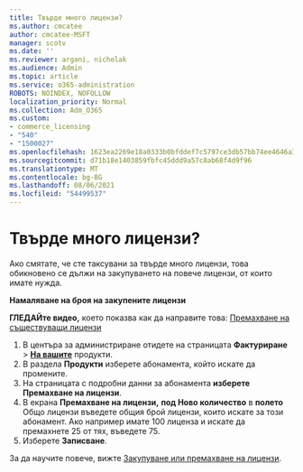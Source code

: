 ```yaml
---
title: Твърде много лицензи?
ms.author: cmcatee
author: cmcatee-MSFT
manager: scotv
ms.date: ''
ms.reviewer: argani, nicholak
ms.audience: Admin
ms.topic: article
ms.service: o365-administration
ROBOTS: NOINDEX, NOFOLLOW
localization_priority: Normal
ms.collection: Adm_O365
ms.custom:
- commerce_licensing
- "540"
- "1500027"
ms.openlocfilehash: 1623ea2269e18a0333b0bfddef7c5797ce3db57bb74ee4646a3aa94b8e821fa1
ms.sourcegitcommit: d71b18e1403859fbfc45ddd9a57c8ab68f4d9f96
ms.translationtype: MT
ms.contentlocale: bg-BG
ms.lasthandoff: 08/06/2021
ms.locfileid: "54499537"
---
```

# <a name="too-many-licenses"></a>Твърде много лицензи?

Ако смятате, че сте таксувани за твърде много лицензи, това обикновено се дължи на закупуването на повече лицензи, от които имате нужда.
  
**Намаляване на броя на закупените лицензи**

**ГЛЕДАЙте видео,** което показва как да направите това: [Премахване на съществуващи лицензи](https://go.microsoft.com/fwlink/p/?linkid=2154938)
  
1. В центъра за администриране отидете на страницата **Фактуриране** \> **[На вашите](https://go.microsoft.com/fwlink/p/?linkid=842054)** продукти.
2. В раздела **Продукти** изберете абонамента, който искате да промените.
3. На страницата с подробни данни за абонамента **изберете Премахване на лицензи**.
4. В екрана **Премахване на лицензи,** **под Ново количество** в **полето** Общо лицензи въведете общия брой лицензи, които искате за този абонамент. Ако например имате 100 лиценза и искате да премахнете 25 от тях, въведете 75.
5. Изберете **Записване**.

За да научите повече, вижте [Закупуване или премахване на лицензи](/microsoft-365/commerce/licenses/buy-licenses).